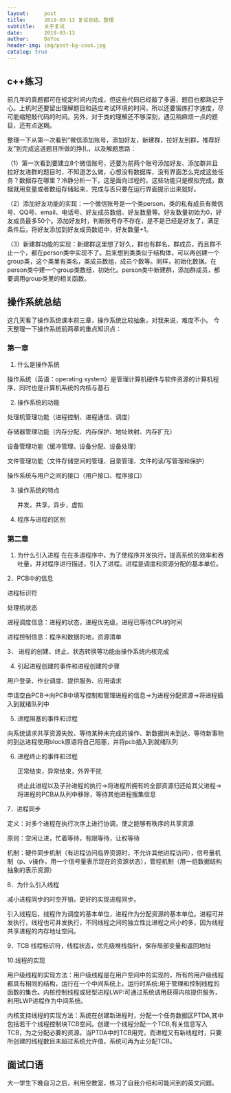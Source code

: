 ```yaml
---
layout:     post
title:      2019-03-13 复试总结、整理
subtitle:   关于复试
date:       2019-03-13
author:     DaYou
header-img: img/post-bg-cook.jpg
catalog: true
---
```


## c++练习
前几年的真题都可在规定时间内完成，但这些代码已经敲了多遍，题目也都熟记于心。上机时还要留出理解题目和适应考试环境的时间，所以还要锻炼打字速度，尽可能缩短敲代码的时间。另外，对于类的理解还不够深刻，遇见稍麻烦一点的题目，还有点迷糊。

整理一下从第一次看到“微信添加账号，添加好友，新建群，拉好友到群，推荐好友”到完成这道题目所做的挣扎，以及解题思路：

（1）第一次看到要建立8个微信账号，还要为前两个账号添加好友、添加群并且拉好友进群的题目时，不知道怎么做，心想没有数据库，没有界面怎么完成这些任务？数据存在哪里？冷静分析一下，这是面向过程的，这些功能只是模拟完成，数据就用变量或者数组存储起来，完成与否只要在运行界面提示出来就好。

（2）添加好友功能的实现：一个微信账号是一个类person，类的私有成员有微信号、QQ号、email、电话号、好友成员数组、好友数量等。好友数量初始为0，好友成员最多50个。添加好友时，判断账号存不存在，是不是已经是好友了，满足条件后，将好友添加到好友成员数组中，好友数量+1。

（3）新建群功能的实现：新建群这里想了好久，群也有群名，群成员，而且群不止一个，都在person类中实现不了。后来想到类类似于结构体，可以再创建一个group类，这个类里有类名，类成员数组，成员个数等。同样，初始化数据。在person类中建一个group类数组，初始化。person类中新建群，添加群成员，都要调用group类里的相关函数。

## 操作系统总结
这几天看了操作系统课本前三章，操作系统比较抽象，对我来说，难度不小。
今天整理一下操作系统前两章的重点知识点：

### 第一章
1. 什么是操作系统

操作系统（英语：operating system）是管理计算机硬件与软件资源的计算机程序，同时也是计算机系统的内核与基石

2.	操作系统的功能

处理机管理功能（进程控制、进程通信、调度）

存储器管理功能（内存分配、内存保护、地址映射、内存扩充）

设备管理功能（缓冲管理、设备分配、设备处理）

文件管理功能（文件存储空间的管理、目录管理、文件的读/写管理和保护）

操作系统与用户之间的接口（用户接口、程序接口）

3.	操作系统的特点

	并发，共享，异步，虚拟

4.  程序与进程的区别

### 第二章


1. 为什么引入进程
	在在多道程序中，为了使程序并发执行，提高系统的效率和吞吐量，并对程序进行描述，引入了进程。进程是调度和资源分配的基本单位。

2．PCB中的信息

进程标识符

处理机状态

进程调度信息：进程的状态，进程优先级，进程已等待CPU的时间

进程控制信息：程序和数据的地，资源清单

3． 进程的创建、终止、状态转换等功能由操作系统内核完成

4. 引起进程创建的事件和进程创建的步骤

  用户登录、作业调度、提供服务、应用请求

申请空白PCB->向PCB中填写控制和管理进程的信息->为进程分配资源->将进程插入到就绪队列中

5. 进程阻塞的事件和过程

向系统请求共享资源失败、等待某种未完成的操作、新数据尚未到达、等待新事物的到达进程使用block原语将自己阻塞，并将pcb插入到就绪队列

6. 进程终止的事件和过程

	正常结束，异常结束，外界干扰

	终止此进程以及子孙进程的执行->将进程所拥有的全部资源归还给其父进程->将进程的PCB从队列中移除，等待其他进程搜集信息

7．进程同步

定义：对多个进程在执行次序上进行协调，使之能够有秩序的共享资源

原则：空闲让进，忙着等待，有限等待，让权等待

机制：硬件同步机制（有进程访问临界资源时，不允许其他进程访问），信号量机制（p、v操作，用一个信号量表示现在的资源状态），管程机制（用一组数据结构抽象的表示资源）

8．为什么引入线程

减小进程同步的时空开销，更好的实现进程同步。

引入线程后，线程作为调度的基本单位，进程作为分配资源的基本单位。进程可并发执行，线程也可并发执行，不同线程之间的独立性比进程之间小的多，因为线程共享进程的内存地址空间。

9．TCB
	线程标识符，线程状态，优先级堆栈指针，保存局部变量和返回地址

10.线程的实现

用户级线程的实现方法：用户级线程是在用户空间中的实现的，所有的用户级线程都具有相同的结构，运行在一个中间系统上。运行时系统:用于管理和控制线程的函数的集合。内核控制线程或轻型进程LWP:可通过系统调用获得内核提供服务，利用LWP进程作为中间系统。

内核支持线程的实现方法：系统在创建新进程时，分配一个任务数据区PTDA,其中包括若干个线程控制块TCB空间。创建一个线程分配一个TCB,有关信息写入TCB，为之分配必要的资源。当PTDA中的TCB用完，而进程又有新线程时，只要所创建的线程数目未超过系统允许值，系统可再为止分配TCB。


## 面试口语
大一学生下晚自习之后，利用空教室，练习了自我介绍和可能问到的英文问题。